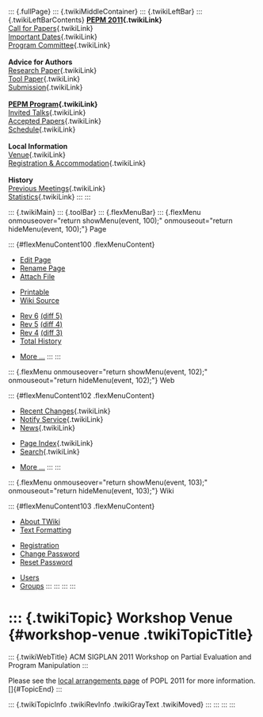 ::: {.fullPage}
::: {.twikiMiddleContainer}
::: {.twikiLeftBar}
::: {.twikiLeftBarContents}
**[PEPM 2011](WebHome){.twikiLink}**\
[Call for Papers](CallForPapers){.twikiLink}\
[Important Dates](ImportantDates){.twikiLink}\
[Program Committee](ProgramCommittee){.twikiLink}\
\
**Advice for Authors**\
[Research Paper](ResearchPaperAdvice){.twikiLink}\
[Tool Paper](ToolPaperAdvice){.twikiLink}\
[Submission](PaperSubmission){.twikiLink}\
\
**[PEPM Program](Program){.twikiLink}**\
[Invited Talks](InvitedTalks){.twikiLink}\
[Accepted Papers](AcceptedPapers){.twikiLink}\
[Schedule](Program){.twikiLink}\
\
**Local Information**\
[Venue](WorkshopVenue){.twikiLink}\
[Registration & Accommodation](RegistrationAndAccomodation){.twikiLink}\
\
**History**\
[Previous Meetings](PreviousMeetings){.twikiLink}\
[Statistics](HistoricalStatistics){.twikiLink}
:::
:::

::: {.twikiMain}
::: {.toolBar}
::: {.flexMenuBar}
::: {.flexMenu onmouseover="return showMenu(event, 100);" onmouseout="return hideMenu(event, 100);"}
Page

::: {#flexMenuContent100 .flexMenuContent}
-   [Edit
    Page](http://www.program-transformation.org/edit/PEPM11/WorkshopVenue?t=1536827667)
-   [Rename
    Page](http://www.program-transformation.org/rename/PEPM11/WorkshopVenue)
-   [Attach
    File](http://www.program-transformation.org/attach/PEPM11/WorkshopVenue)

<!-- -->

-   [Printable](http://www.program-transformation.org/view/PEPM11/WorkshopVenue?skin=print.pattern)
-   [Wiki
    Source](http://www.program-transformation.org/view/PEPM11/WorkshopVenue?skin=text&raw=on&contenttype=text/plain)

<!-- -->

-   [Rev
    6](http://www.program-transformation.org/view/PEPM11/WorkshopVenue?rev=1.6)
    [(diff 5)](http://www.program-transformation.org/rdiff/PEPM11/WorkshopVenue?rev1=1.6&rev2=1.5)
-   [Rev
    5](http://www.program-transformation.org/view/PEPM11/WorkshopVenue?rev=1.5)
    [(diff 4)](http://www.program-transformation.org/rdiff/PEPM11/WorkshopVenue?rev1=1.5&rev2=1.4)
-   [Rev
    4](http://www.program-transformation.org/view/PEPM11/WorkshopVenue?rev=1.4)
    [(diff 3)](http://www.program-transformation.org/rdiff/PEPM11/WorkshopVenue?rev1=1.4&rev2=1.3)
-   [Total
    History](http://www.program-transformation.org/rdiff/PEPM11/WorkshopVenue)

<!-- -->

-   [More
    \...](http://www.program-transformation.org/oops/PEPM11/WorkshopVenue?template=oopsmore&param1=1.6&param2=1.6)
:::
:::

::: {.flexMenu onmouseover="return showMenu(event, 102);" onmouseout="return hideMenu(event, 102);"}
Web

::: {#flexMenuContent102 .flexMenuContent}
-   [Recent Changes](WebChanges){.twikiLink}
-   [Notify Service](WebNotify){.twikiLink}
-   [News](WebNews){.twikiLink}

<!-- -->

-   [Page Index](WebIndex){.twikiLink}
-   [Search](WebSearch){.twikiLink}

<!-- -->

-   [More
    \...](http://www.program-transformation.org/oops/PEPM11/WorkshopVenue?template=oopsmore&param1=1.6&param2=1.6)
:::
:::

::: {.flexMenu onmouseover="return showMenu(event, 103);" onmouseout="return hideMenu(event, 103);"}
Wiki

::: {#flexMenuContent103 .flexMenuContent}
-   [About
    TWiki](http://www.program-transformation.org/view/TWiki/WebHome)
-   [Text
    Formatting](http://www.program-transformation.org/view/TWiki/TextFormattingRules)

<!-- -->

-   [Registration](http://www.program-transformation.org/view/TWiki/TWikiRegistration)
-   [Change
    Password](http://www.program-transformation.org/view/TWiki/ChangePassword)
-   [Reset
    Password](http://www.program-transformation.org/view/TWiki/ResetPassword)

<!-- -->

-   [Users](http://www.program-transformation.org/view/Main/TWikiUsers)
-   [Groups](http://www.program-transformation.org/view/Main/TWikiGroups)
:::
:::
:::
:::

::: {.twikiTopic}
Workshop Venue {#workshop-venue .twikiTopicTitle}
==============

::: {.twikiWebTitle}
ACM SIGPLAN 2011 Workshop on Partial Evaluation and Program Manipulation
:::

Please see the [local arrangements
page](http://www.cse.psu.edu/popl/11/) of POPL 2011 for more
information.\
[]{#TopicEnd}
:::

::: {.twikiTopicInfo .twikiRevInfo .twikiGrayText .twikiMoved}
:::
:::
:::
:::
